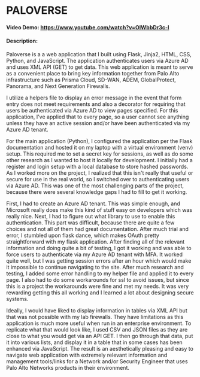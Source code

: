 # PALOVERSE
#### Video Demo:  https://www.youtube.com/watch?v=OIWbbDr3c-I
#### Description:
Paloverse is a a web application that I built using Flask, Jinja2, HTML, CSS, Python, and JavaScript. The application authenticates users via Azure AD and
uses XML API (GET) to get data. This web application is meant to serve as a convenient place to bring key information together from Palo Alto infrastructure such as Prisma Cloud, SD-WAN, ADEM, GlobalProtect, Panorama, and Next Generation Firewalls.

I utilize a helpers file to display an error message in the event that form entry does not meet requirements and also a decorator for requiring that users be
authenticated via Azure AD to view pages specified. For this application, I've applied that to every page, so a user cannot see anything unless they have an active
session and/or have been authenticated via my Azure AD tenant.

For the main application (Python), I configured the application per the Flask documentation and hosted it on my laptop with a virtual environment (venv) setup.
This required me to set a secret key for sessions, as well as do some other research as I wanted to host it locally for development. I initially had
a register and login setup with a local database to store hashed passwords. As I worked more on the project, I realized that this isn't really that useful or secure
for use in the real world, so I switched over to authenticating users via Azure AD. This was one of the most challenging parts of the project, because there were
several knowledge gaps I had to fill to get it working.

First, I had to create an Azure AD tenant. This was simple enough, and Microsoft really does make this kind of stuff easy on developers which was really nice.
Next, I had to figure out what library to use to enable this authentication. This part was difficult, because there are quite a few choices and not all of them had
great documentation. After much trial and error, I stumbled upon flask dance, which makes OAuth pretty straightforward with my flask application. After finding all
of the relevant information and doing quite a bit of testing, I got it working and was able to force users to authenticate via my Azure AD tenant with MFA. It
worked quite well, but I was getting session errors after an hour which would make it impossible to continue navigating to the site. After much research and
testing, I added some error handling to my helper file and applied it to every page. I also had to do some workarounds for ssl to avoid issues, but since this
is a project the workarounds were fine and met my needs. It was very rewarding getting this all working and I learned a lot about designing secure systems.

Ideally, I would have liked to display information in tables via XML API but that was not possible with my lab firewalls. They have limitations as this application
is much more useful when run in an enterprise environment. To replicate what that would look like, I used CSV and JSON files as they are close to what you would get
via an API GET. I then go through that data, put it into various lists, and display it in a table that in some cases has been enhanced via JavaScript. The result
is an aesthetically pleasing and easy to navigate web application with extremely relevant information and management tools/links for a Network and/or Security Engineer that uses Palo Alto Networks products in their environment.